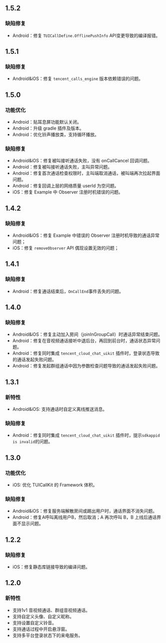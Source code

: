 
## 1.5.2
### 缺陷修复
- Android：修复 `TUICallDefine.OfflinePushInfo` API变更导致的编译报错。
## 1.5.1
### 缺陷修复
- Android&iOS：修复 `tencent_calls_engine` 版本依赖错误的问题。
## 1.5.0
### 功能优化
- Android：贴耳息屏功能默认关闭。
- Android：升级 gradle 插件及版本。
- Android：优化铃声播放类，支持循环播放。
### 缺陷修复
- Android&iOS：修复被叫接听通话失败，没有 onCallCancel 回调问题。
- Android：修复被叫接听通话失败，主叫异常问题。
- Android：修复首次通话检查权限时，主叫端取消通话，被叫端再次拉起界面问题。
- Android：修复回调上层的网络质量 userId 为空问题。
- iOS：修复 Example 中 Observer 注册时机错误的问题。


## 1.4.2
### 缺陷修复
- Android&iOS：修复 Example 中错误的 Observer 注册时机导致的通话异常问题；
- iOS：修复 `removeObserver` API 偶现设置无效的问题；

## 1.4.1
### 缺陷修复
- Android：修复通话结束后，`OnCallEnd`事件丢失的问题。

## 1.4.0

### 缺陷修复
- Android&iOS：修复主动加入房间（joinInGroupCall）时通话异常结束问题。
- Android：修复在音视频通话接听中退后台，再回到前台时，通话状态异常问题。
- Android：修复同时集成 `tencent_cloud_chat_uikit` 插件时，登录状态导致的通话发起失败问题。
- Android：修复发起群组通话中因为参数检查问题导致的通话发起失败问题。


## 1.3.1
### 新特性
- Android&iOS: 支持通话时自定义离线推送消息。
### 缺陷修复
- Android：修复同时集成 `tencent_cloud_chat_uikit` 插件时，提示`sdkappid is invalid`的问题。

## 1.3.0
### 功能优化
- iOS: 优化 TUICallKit 的 Framework 体积。
### 缺陷修复
- Android&iOS：修复服务端解散房间或踢出用户时，通话界面不消失问题。
- Android：修复A呼叫离线用户B，然后取消；A 再次呼叫 B，B 上线后通话界面不显示问题。
## 1.2.2
### 缺陷修复
- iOS：修复静态库链接导致的编译问题。
## 1.2.0
### 新特性

- 支持1v1 音视频通话、群组音视频通话。
- 支持自定义头像、自定义昵称。
- 支持设置自定义铃音。
- 支持通话过程中开启悬浮窗。
- 支持多平台登录状态下的来电服务。 
